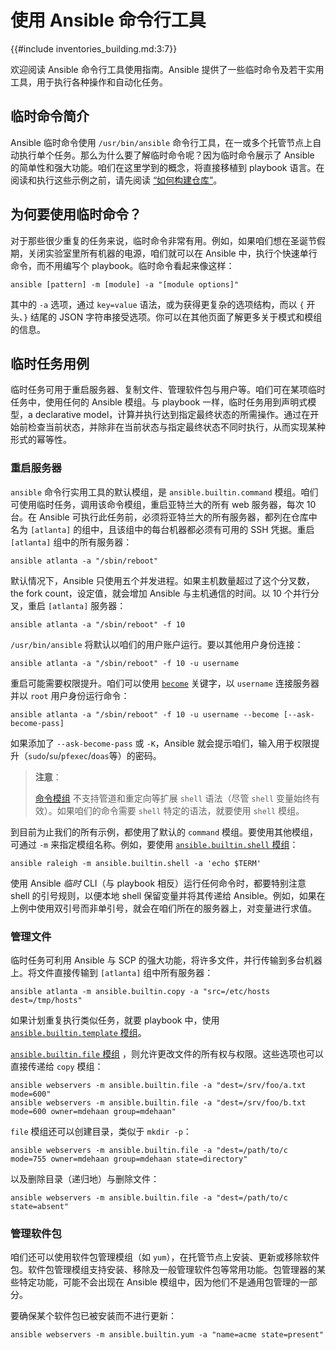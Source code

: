 # 使用 Ansible 命令行工具

{{#include inventories_building.md:3:7}}

欢迎阅读 Ansible 命令行工具使用指南。Ansible 提供了一些临时命令及若干实用工具，用于执行各种操作和自动化任务。


## 临时命令简介

Ansible 临时命令使用 `/usr/bin/ansible` 命令行工具，在一或多个托管节点上自动执行单个任务。那么为什么要了解临时命令呢？因为临时命令展示了 Ansible 的简单性和强大功能。咱们在这里学到的概念，将直接移植到 playbook 语言。在阅读和执行这些示例之前，请先阅读 [“如何构建仓库”](inventories_building.md)。


## 为何要使用临时命令？

对于那些很少重复的任务来说，临时命令非常有用。例如，如果咱们想在圣诞节假期，关闭实验室里所有机器的电源，咱们就可以在 Ansible 中，执行个快速单行命令，而不用编写个 playbook。临时命令看起来像这样：

```console
ansible [pattern] -m [module] -a "[module options]"
```

其中的 `-a` 选项，通过 `key=value` 语法，或为获得更复杂的选项结构，而以 `{` 开头、`}` 结尾的 JSON 字符串接受选项。你可以在其他页面了解更多关于模式和模组的信息。


## 临时任务用例


临时任务可用于重启服务器、复制文件、管理软件包与用户等。咱们可在某项临时任务中，使用任何的 Ansible 模组。与 playbook 一样，临时任务用到声明式模型，a declarative model，计算并执行达到指定最终状态的所需操作。通过在开始前检查当前状态，并除非在当前状态与指定最终状态不同时执行，从而实现某种形式的幂等性。


### 重启服务器

`ansible` 命令行实用工具的默认模组，是 `ansible.builtin.command` 模组。咱们可使用临时任务，调用该命令模组，重启亚特兰大的所有 web 服务器，每次 10 台。在 Ansible 可执行此任务前，必须将亚特兰大的所有服务器，都列在仓库中名为 `[atlanta]` 的组中，且该组中的每台机器都必须有可用的 SSH 凭据。重启 `[atlanta]` 组中的所有服务器：

```console
ansible atlanta -a "/sbin/reboot"
```

默认情况下，Ansible 只使用五个并发进程。如果主机数量超过了这个分叉数，the fork count，设定值，就会增加 Ansible 与主机通信的时间。以 10 个并行分叉，重启 `[atlanta]` 服务器：

```console
ansible atlanta -a "/sbin/reboot" -f 10
```

`/usr/bin/ansible` 将默认以咱们的用户账户运行。要以其他用户身份连接：

```console
ansible atlanta -a "/sbin/reboot" -f 10 -u username
```

重启可能需要权限提升。咱们可以使用 [`become`](playbooks.md) 关键字，以 `username` 连接服务器并以 `root` 用户身份运行命令：

```console
ansible atlanta -a "/sbin/reboot" -f 10 -u username --become [--ask-become-pass]
```

如果添加了 `--ask-become-pass` 或 `-K`，Ansible 就会提示咱们，输入用于权限提升（`sudo`/`su`/`pfexec`/`doas`等）的密码。

> **注意**：
>
> [命令模组](../collections/ansible_builtin.md) 不支持管道和重定向等扩展 `shell` 语法（尽管 `shell` 变量始终有效）。如果咱们的命令需要 `shell` 特定的语法，就要使用 `shell` 模组。


到目前为止我们的所有示例，都使用了默认的 `command` 模组。要使用其他模组，可通过 `-m` 来指定模组名称。例如，要使用 [`ansible.builtin.shell` 模组](../collections/ansible_builtin.md)：

```console
ansible raleigh -m ansible.builtin.shell -a 'echo $TERM'
```

使用 Ansible *临时* CLI（与 playbook 相反）运行任何命令时，都要特别注意 shell 的引号规则，以便本地 shell 保留变量并将其传递给 Ansible。例如，如果在上例中使用双引号而非单引号，就会在咱们所在的服务器上，对变量进行求值。


### 管理文件


临时任务可利用 Ansible 与 SCP 的强大功能，将许多文件，并行传输到多台机器上。将文件直接传输到 `[atlanta]` 组中所有服务器：

```console
ansible atlanta -m ansible.builtin.copy -a "src=/etc/hosts dest=/tmp/hosts"
```

如果计划重复执行类似任务，就要 playbook 中，使用 [`ansible.builtin.template` 模组](../collections/ansible_builtin.md)。


[`ansible.builtin.file` 模组](../collections/ansible_builtin.md) ，则允许更改文件的所有权与权限。这些选项也可以直接传递给 `copy` 模组：


```console
ansible webservers -m ansible.builtin.file -a "dest=/srv/foo/a.txt mode=600"
ansible webservers -m ansible.builtin.file -a "dest=/srv/foo/b.txt mode=600 owner=mdehaan group=mdehaan"
```

`file` 模组还可以创建目录，类似于 `mkdir -p`：


```console
ansible webservers -m ansible.builtin.file -a "dest=/path/to/c mode=755 owner=mdehaan group=mdehaan state=directory"
```

以及删除目录（递归地）与删除文件：

```console
ansible webservers -m ansible.builtin.file -a "dest=/path/to/c state=absent"
```


### 管理软件包

咱们还可以使用软件包管理模组（如 `yum`），在托管节点上安装、更新或移除软件包。软件包管理模组支持安装、移除及一般管理软件包等常用功能。包管理器的某些特定功能，可能不会出现在 Ansible 模组中，因为他们不是通用包管理的一部分。

要确保某个软件包已被安装而不进行更新：

```console
ansible webservers -m ansible.builtin.yum -a "name=acme state=present"
```

